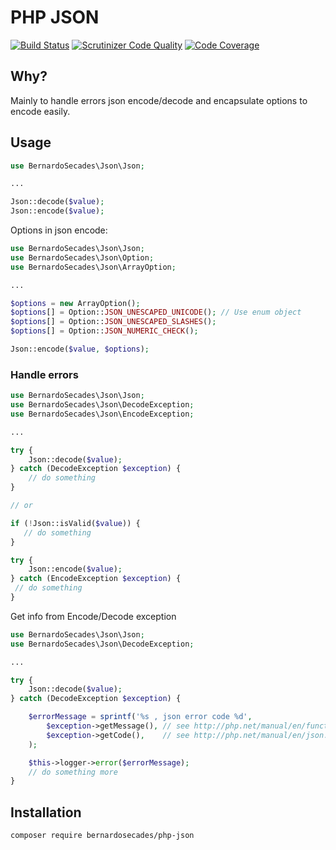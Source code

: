 # PHP JSON

[![Build Status](https://travis-ci.org/bernardosecades/php-json.svg?branch=master)](https://travis-ci.org/bernardosecades/php-json)
[![Scrutinizer Code Quality](https://scrutinizer-ci.com/g/bernardosecades/php-json/badges/quality-score.png?b=master)](https://scrutinizer-ci.com/g/bernardosecades/php-json/?branch=master)
[![Code Coverage](https://scrutinizer-ci.com/g/bernardosecades/php-json/badges/coverage.png?b=master)](https://scrutinizer-ci.com/g/bernardosecades/php-json/code-structure/master)

## Why?

Mainly to handle errors json encode/decode and encapsulate options to encode easily. 


## Usage

```php
use BernardoSecades\Json\Json;

...

Json::decode($value);
Json::encode($value);

```

Options in json encode:

```php
use BernardoSecades\Json\Json;
use BernardoSecades\Json\Option;
use BernardoSecades\Json\ArrayOption;

...

$options = new ArrayOption();
$options[] = Option::JSON_UNESCAPED_UNICODE(); // Use enum object
$options[] = Option::JSON_UNESCAPED_SLASHES();
$options[] = Option::JSON_NUMERIC_CHECK();

Json::encode($value, $options);

```

### Handle errors

```php
use BernardoSecades\Json\Json;
use BernardoSecades\Json\DecodeException;
use BernardoSecades\Json\EncodeException;

...

try {
    Json::decode($value);
} catch (DecodeException $exception) {
    // do something
}

// or

if (!Json::isValid($value)) {
   // do something
}

try {
    Json::encode($value);
} catch (EncodeException $exception) {
 // do something
}

```

Get info from Encode/Decode exception

```php
use BernardoSecades\Json\Json;
use BernardoSecades\Json\DecodeException;

...

try {
    Json::decode($value);
} catch (DecodeException $exception) {

    $errorMessage = sprintf('%s , json error code %d', 
        $exception->getMessage(), // see http://php.net/manual/en/function.json-last-error-msg.php
        $exception->getCode(),    // see http://php.net/manual/en/json.constants.php
    ); 

    $this->logger->error($errorMessage);
    // do something more
}

```

## Installation

```
composer require bernardosecades/php-json
```




